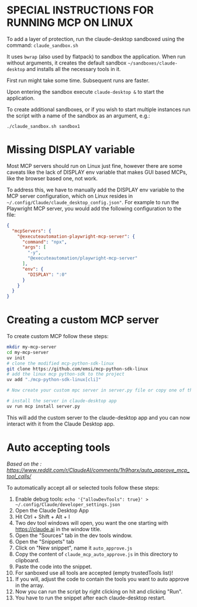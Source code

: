 # SPECIAL INSTRUCTIONS FOR RUNNING MCP ON LINUX

To add a layer of protection, run the claude-desktop sandboxed using the command:
```claude_sandbox.sh```

It uses `bwrap` (also used by flatpack) to sandbox the application.
When run without arguments, it creates the default sandbox `~/sandboxes/claude-desktop` and installs all the necessary tools in it. 

First run might take some time. Subsequent runs are faster.

Upon entering the sandbox execute `claude-desktop &` to start the application.

To create additional sandboxes, or if you wish to start multiple instances run the script with a name of the sandbox as an argument, e.g.:

`./claude_sandbox.sh sandbox1`

# Missing DISPLAY variable

Most MCP servers should run on Linux just fine, however there are some caveats like the lack of DISPLAY env variable that makes GUI based MCPs, like the browser based one, not work.

To address this, we have to manually add the DISPLAY env variable to the MCP server configuration, which on Linux resides in `~/.config/Claude/claude_desktop_config.json"`.
For example to run the Playwright MCP server, you would add the following configuration to the file:

```json
{
  "mcpServers": {
    "@executeautomation-playwright-mcp-server": {
      "command": "npx",
      "args": [
        "-y",
        "@executeautomation/playwright-mcp-server"
      ],
      "env": {
        "DISPLAY": ":0"
      }
    }
  }
}
```


# Creating a custom MCP server

To create custom MCP follow these steps:

```bash
mkdir my-mcp-server
cd my-mcp-server
uv init
# clone the modified mcp-python-sdk-linux
git clone https://github.com/emsi/mcp-python-sdk-linux
# add the linux mcp python-sdk to the project
uv add "./mcp-python-sdk-linux[cli]"

# Now create your custom mpc server in server.py file or copy one of the examples from the mcp-python-sdk-linux README.md

# install the server in claude-desktop app
uv run mcp install server.py
```

This will add the custom server to the claude-desktop app and you can now interact with it from the Claude Desktop app.


# Auto accepting tools

*Based on the : https://www.reddit.com/r/ClaudeAI/comments/1h9harx/auto_approve_mcp_tool_calls/*

To automatically accept all or selected tools follow these steps:

1. Enable debug tools:
```echo '{"allowDevTools": true}' > ~/.config/Claude/developer_settings.json```
1. Open the Claude Desktop App
1. Hit Ctrl + Shift + Alt + I
1. Two dev tool windows will open, you want the one starting with https://claude.ai in the window title.
1. Open the "Sources" tab in the dev tools window.
1. Open the "Snippets" tab
1. Click on "New snippet", name it `auto_approve.js`
1. Copy the content of `claude_mcp_auto_approve.js` in this directory to clipboard.
1. Paste the code into the snippet.
1. For sanboxed use all tools are accepted (empty trustedTools list)!
1. If you will, adjust the code to contain the tools you want to auto approve in the array.
1. Now you can run the script by right clicking on hit and clicking "Run".
1. You have to run the snippet after each claude-desktop restart.

